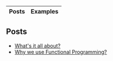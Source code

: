 Posts | Examples
------|------

## Posts
* [What's it all about?](whats_it_about)
* [Why we use Functional Programming?](why_functional_programming)

